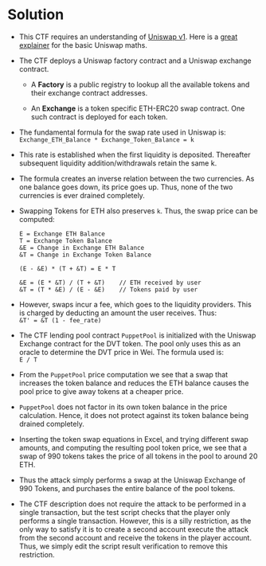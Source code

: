 # Solution

* This CTF requires an understanding of [Uniswap v1](https://docs.uniswap.org/contracts/v1/overview). Here is a [great explainer](https://t.ly/5yjPY) for the basic Uniswap maths.

* The CTF deploys a Uniswap factory contract and a Uniswap exchange contract.
    * A __Factory__ is a public registry to lookup all the available tokens and their exchange contract addresses.

    * An __Exchange__ is a token specific ETH-ERC20 swap contract. One such contract is deployed for each token.

* The fundamental formula for the swap rate used in Uniswap is: <BR />
`Exchange_ETH_Balance * Exchange_Token_Balance = k`

* This rate is established when the first liquidity is deposited. Thereafter subsequent liquidity addition/withdrawals retain the same k.

* The formula creates an inverse relation between the two currencies. As one balance goes down, its price goes up. Thus, none of the two currencies is ever drained completely.

* Swapping Tokens for ETH also preserves `k`. Thus, the swap price can be computed:
    ```
    E = Exchange ETH Balance
    T = Exchange Token Balance
    &E = Change in Exchange ETH Balance
    &T = Change in Exchange Token Balance

    (E - &E) * (T + &T) = E * T

    &E = (E * &T) / (T + &T)    // ETH received by user
    &T = (T * &E) / (E - &E)    // Tokens paid by user
    ```

* However, swaps incur a fee, which goes to the liquidity providers. This is charged by deducting an amount the user receives. Thus: <BR />
    `&T' = &T (1 - fee_rate)`

* The CTF lending pool contract `PuppetPool` is initialized with the Uniswap Exchange contract for the DVT token. The pool only uses this as an oracle to determine the DVT price in Wei. The formula used is: <BR />
    `E / T`

* From the `PuppetPool` price computation we see that a swap that increases the token balance and reduces the ETH balance causes the pool price to give away tokens at a cheaper price.

* `PuppetPool` does not factor in its own token balance in the price calculation. Hence, it does not protect against its token balance being drained completely.

* Inserting the token swap equations in Excel, and trying different swap amounts, and computing the resulting pool token price, we see that a swap of 990 tokens takes the price of all tokens in the pool to around 20 ETH.

* Thus the attack simply performs a swap at the Uniswap Exchange of 990 Tokens, and purchases the entire balance of the pool tokens.

* The CTF description does not require the attack to be performed in a single transaction, but the test script checks that the player only performs a single transaction. However, this is a silly restriction, as the only way to satisfy it is to create a second account execute the attack from the second account and receive the tokens in the player account. Thus, we simply edit the script result verification to remove this restriction.
